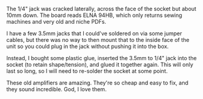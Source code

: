 The 1/4" jack was cracked laterally, across the face of the socket but about 10mm down. The board reads ELNA 94HB, which only returns sewing machines and very old and niche PDFs. 

I have a few 3.5mm jacks that I could've soldered on via some jumper cables, but there was no way to then mount that to the inside face of the unit so you could plug in the jack without pushing it into the box. 

Instead, I bought some plastic glue, inserted the 3.5mm to 1/4" jack into the socket (to retain shape/tension), and glued it together again. This will only last so long, so I will need to re-solder the socket at some point.

These old amplifiers are amazing. They're so cheap and easy to fix, and they sound incredible. God, I love them.